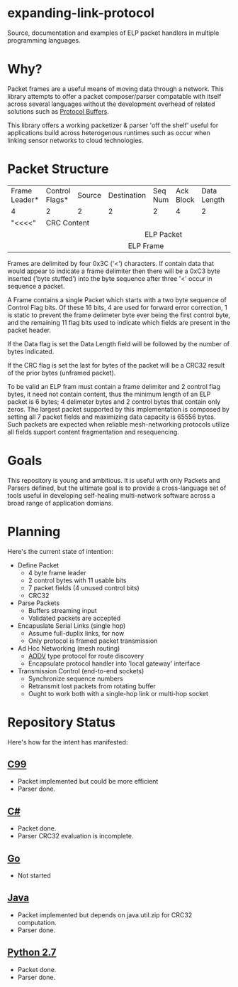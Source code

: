 # expanding-link-protocol
Source, documentation and examples of ELP packet handlers in multiple programming languages.

# Why?
Packet frames are a useful means of moving data through a network. This library attempts to offer a packet composer/parser compatable with itself across several languages without the development overhead of related solutions such as [Protocol Buffers](https://developers.google.com/protocol-buffers/).

This library offers a working packetizer & parser 'off the shelf' useful for applications build across heterogenous runtimes such as occur when linking sensor networks to cloud technologies.

# Packet Structure

<table>
  <tr>
    <td>Frame Leader*</td>
    <td>Control Flags*</td>
    <td>Source</td>
    <td>Destination</td>
    <td>Seq Num</td>
    <td>Ack Block</td>
    <td>Data Length</td>
    <td>Data</td>
    <td>CRC</td>
  </tr>
  <tr>
    <td>4</td>
    <td>2</td>
    <td>2</td>
    <td>2</td>
    <td>2</td>
    <td>4</td>
    <td>2</td>
    <td>Variable</td>
    <td>4</td>
  </tr>

  <tr>
    <td>"<<<<"</td>
    <td colspan="7">CRC Content</td>
    <td>CRC</td>
  </tr>
  <tr>
    <td></td>
    <td colspan="8" align="center">ELP Packet</td>
  </tr>
  <tr>
    <td colspan="9" align="center">ELP Frame</td>
  </tr>
</table>


Frames are delimited by four 0x3C ('<') characters. If contain data that would appear to indicate a frame delimiter then there will be a 0xC3 byte inserted ('byte stuffed') into the byte sequence after three '<' occur in sequence a packet.

A Frame contains a single Packet which starts with a two byte sequence of Control Flag bits. Of these 16 bits, 4 are used for forward error correction, 1 is static to prevent the frame delimeter byte ever being the first control byte, and the remaining 11 flag bits used to indicate which fields are present in the packet header.

If the Data flag is set the Data Length field will be followed by the number of bytes indicated.

If the CRC flag is set the last for bytes of the packet will be a CRC32 result of the prior bytes (unframed packet).

To be valid an ELP fram must contain a frame delimiter and 2 control flag bytes, it need not contain content, thus the minimum length of an ELP packet is 6 bytes; 4 delimeter bytes and 2 control bytes that contain only zeros. The largest packet supported by this implementation is composed by setting all 7 packet fields and maximizing data capacity is 65556 bytes. Such packets are expected when reliable mesh-networking protocols utilize all fields support content fragmentation and resequencing.


# Goals
This repository is young and ambitious. It is useful with only Packets and Parsers defined, but the ultimate goal is to provide a cross-language set of tools useful in developing self-healing multi-network software across a broad range of application domians.

# Planning
Here's the current state of intention:
 * Define Packet
   * 4 byte frame leader
   * 2 control bytes with 11 usable bits
   * 7 packet fields (4 unused control bits)
   * CRC32
 * Parse Packets
   * Buffers streaming input
   * Validated packets are accepted
 * Encapuslate Serial Links (single hop)
   * Assume full-duplix links, for now
   * Only protocol is framed packet transmission
 * Ad Hoc Networking (mesh routing)
   * [AODV](https://en.wikipedia.org/wiki/Ad_hoc_On-Demand_Distance_Vector_Routing) type protocol for route discovery
   * Encapsulate protocol handler into 'local gateway' interface
 * Transmission Control (end-to-end sockets)
   * Synchronize sequence numbers
   * Retransmit lost packets from rotating buffer
   * Ought to work both with a single-hop link or multi-hop socket


# Repository Status

Here's how far the intent has manifested:

## [C99](./c99/README.md)
 * Packet implemented but could be more efficient
 * Parser done.

## [C#](./csharp/README.md)
 * Packet done.
 * Parser CRC32 evaluation is incomplete.

## [Go](./go/README.md)
 * Not started

## [Java](./java/README.md)
 * Packet implemented but depends on java.util.zip for CRC32 computation.
 * Parser done.

 ## [Python 2.7](./python/README.md)
 * Packet done.
 * Parser done.

 